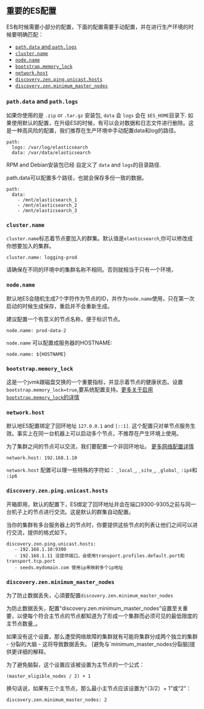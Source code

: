 ## 重要的ES配置

ES有时候需要小部分的配置，下面的配置需要手动配置，并在进行生产环境的时候要明确匹配：

  * [`path.data` and `path.logs`](important-settings.html#path-settings "path.data and path.logsedit")
  * [`cluster.name`](important-settings.html#cluster.name "cluster.nameedit")
  * [`node.name`](important-settings.html#node.name "node.nameedit")
  * [`bootstrap.memory_lock`](important-settings.html#bootstrap.memory_lock "bootstrap.memory_lockedit")
  * [`network.host`](important-settings.html#network.host "network.hostedit")
  * [`discovery.zen.ping.unicast.hosts`](important-settings.html#unicast.hosts "discovery.zen.ping.unicast.hostsedit")
  * [`discovery.zen.minimum_master_nodes`](important-settings.html#minimum_master_nodes "discovery.zen.minimum_master_nodesedit")



### `path.data` and `path.logs`

如果你使用的是 `.zip` or `.tar.gz` 安装包, `data` 会 `logs` 会在 `$ES_HOME`目录下. 如果使用默认的配置，在升级ES的时候，有可以会对数据和日志文件进行删除。这是一种高风险的配置，我们推荐在生产环境中手动配置data和log的路径。
    
    path:
      logs: /var/log/elasticsearch
      data: /var/data/elasticsearch

RPM and Debian安装包已经 自定义了 `data` and `logs`的目录路径.

path.data可以配置多个路径，也就会保存多份一致的数据。    
    
    path:
      data:
        - /mnt/elasticsearch_1
        - /mnt/elasticsearch_2
        - /mnt/elasticsearch_3

### `cluster.name`

`cluster.name`标志着节点要加入的群集。默认值是`elasticsearch`,你可以修改成你想要加入的集群。
    
    cluster.name: logging-prod

请确保在不同的环境中的集群名称不相同。否则就相当于只有一个环境，

### `node.name`

默认地ES会随机生成7个字符作为节点的ID，并作为`node.name`使用，只在第一次启动的时候生成保存，重启并不会重新生成。

建议配置一个有意义的节点名称，便于标识节点。    
    
    node.name: prod-data-2

`node.name` 可以配置成服务器的HOSTNAME:
    
    node.name: ${HOSTNAME}

### `bootstrap.memory_lock`

这是一个jvmk跟磁盘交换的一个重要指标，并显示着节点的健康状态。设置`bootstrap.memory_lock=true`,要系统配置支持。[更多关于启用`bootstrap.memory_lock`的详情](setup-configuration-memory.html#mlockall "Enable bootstrap.memory_lock") 

### `network.host`

默认地ES配置绑定了回环地址 `127.0.0.1` and `[::1]`. 这个配置只对单节点服务生效。事实上在同一台机器上可以启动多个节点，不推荐在产生环境上使用。

为了集群之间的节点可以交流，我们要配置一个非回环地址。 [更多网络配置详情](modules-network.html "Network Settings")
    
    network.host: 192.168.1.10

`network.host` 配置可以理一些特殊的字符如： `_local_`, `_site_`, `_global_`  `:ip4`和 `:ip6`


### `discovery.zen.ping.unicast.hosts`

开箱即用，默认的配置下，ES绑定了回环地址并会在端口9300-9305之前与同一台机子上的节点进行交流。这是默认的群集自动配置。


当你的集群有多台服务器上的节点时，你要提供这些节点的列表让他们之间可以进行交流，提供的格式如下。
    
    discovery.zen.ping.unicast.hosts:
       - 192.168.1.10:9300
       - 192.168.1.11 没提供端口，会使用transport.profiles.default.port和transport.tcp.port
       - seeds.mydomain.com 使用ip来映射多个ip地址
  
### `discovery.zen.minimum_master_nodes`

为了防止数据丢失，心須要配置`discovery.zen.minimum_master_nodes `


为防止数据丢失，配置“discovery.zen.minimum_master_nodes”设置至关重要，以便每个符合主节点的节点都知道为了形成一个集群而必须可见的最低限度的主节点数量_。

如果没有这个设置，那么遭受网络故障的集群就有可能将集群分成两个独立的集群 - 分裂的大脑 - 这将导致数据丢失。 [避免与`minimum_master_nodes分裂脑]提供更详细的解释。

为了避免脑裂，这个设置应该被设置为主节点的一个公式：    
    
    (master_eligible_nodes / 2) + 1

换句话说，如果有三个主节点，那么最小主节点应该设置为“（3/2）+ 1”或“2”：    
    
    discovery.zen.minimum_master_nodes: 2
